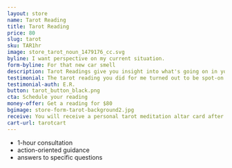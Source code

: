 ```yaml
---
layout: store
name: Tarot Reading
title: Tarot Reading
price: 80
slug: tarot
sku: TAR1hr
image: store_tarot_noun_1479176_cc.svg
byline: I want perspective on my current situation.
form-byline: For that new car smell
description: Tarot Readings give you insight into what's going on in your life right now. Get practical advice and messages from your subconscious and higher guidance.
testimonial: The tarot reading you did for me turned out to be spot-on in ways I could never have imagined at that moment. Thank you for the insight and encouragement.
testimonial-auth: E.R.
button: tarot_button_black.png
cta: Schedule your reading
money-offer: Get a reading for $80
bgimage: store-form-tarot-background2.jpg
receive: You will receive a personal tarot meditation altar card after your reading.
cart-url: tarotcart
---
```

<!-- STORE -->
- 1-hour consultation
- action-oriented guidance
- answers to specific questions
